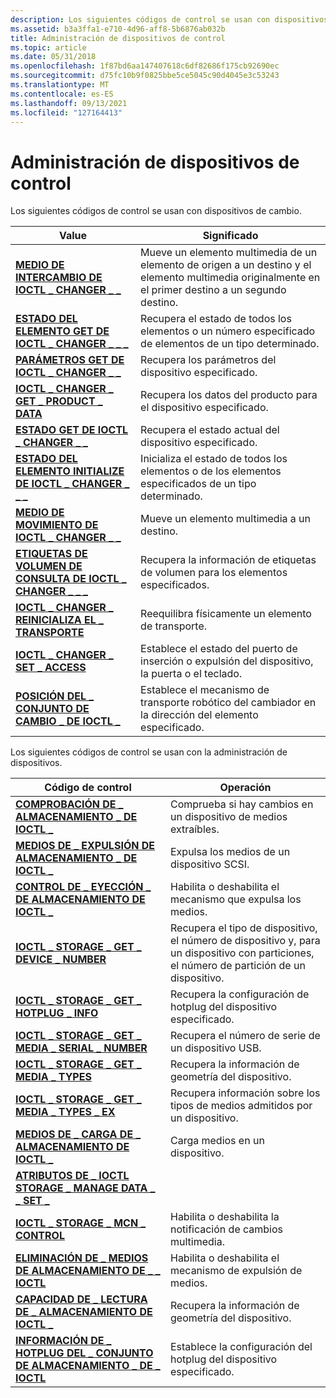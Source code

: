 ```yaml
---
description: Los siguientes códigos de control se usan con dispositivos de cambio.
ms.assetid: b3a3ffa1-e710-4d96-aff8-5b6876ab032b
title: Administración de dispositivos de control
ms.topic: article
ms.date: 05/31/2018
ms.openlocfilehash: 1f87bd6aa147407618c6df82686f175cb92690ec
ms.sourcegitcommit: d75fc10b9f0825bbe5ce5045c90d4045e3c53243
ms.translationtype: MT
ms.contentlocale: es-ES
ms.lasthandoff: 09/13/2021
ms.locfileid: "127164413"
---
```

# <a name="device-management-control-codes"></a>Administración de dispositivos de control

Los siguientes códigos de control se usan con dispositivos de cambio.



| Value                                                                                          | Significado                                                                                                                                              |
|------------------------------------------------------------------------------------------------|------------------------------------------------------------------------------------------------------------------------------------------------------|
| [**MEDIO DE INTERCAMBIO DE IOCTL \_ CHANGER \_ \_**](/windows/desktop/api/WinIoCtl/ni-winioctl-ioctl_changer_exchange_medium)                      | Mueve un elemento multimedia de un elemento de origen a un destino y el elemento multimedia originalmente en el primer destino a un segundo destino. |
| [**ESTADO DEL ELEMENTO GET DE IOCTL \_ CHANGER \_ \_ \_**](/windows/desktop/api/WinIoCtl/ni-winioctl-ioctl_changer_get_element_status)               | Recupera el estado de todos los elementos o un número especificado de elementos de un tipo determinado.                                                         |
| [**PARÁMETROS GET DE IOCTL \_ CHANGER \_ \_**](/windows/desktop/api/WinIoCtl/ni-winioctl-ioctl_changer_get_parameters)                        | Recupera los parámetros del dispositivo especificado.                                                                                                    |
| [**IOCTL \_ CHANGER \_ GET \_ PRODUCT \_ DATA**](/windows/desktop/api/WinIoCtl/ni-winioctl-ioctl_changer_get_product_data)                   | Recupera los datos del producto para el dispositivo especificado.                                                                                                 |
| [**ESTADO GET DE IOCTL \_ CHANGER \_ \_**](/windows/desktop/api/WinIoCtl/ni-winioctl-ioctl_changer_get_status)                                | Recupera el estado actual del dispositivo especificado.                                                                                                |
| [**ESTADO DEL ELEMENTO INITIALIZE DE IOCTL \_ CHANGER \_ \_ \_**](/windows/desktop/api/WinIoCtl/ni-winioctl-ioctl_changer_initialize_element_status) | Inicializa el estado de todos los elementos o de los elementos especificados de un tipo determinado.                                                               |
| [**MEDIO DE MOVIMIENTO DE IOCTL \_ CHANGER \_ \_**](/windows/desktop/api/WinIoCtl/ni-winioctl-ioctl_changer_move_medium)                              | Mueve un elemento multimedia a un destino.                                                                                                             |
| [**ETIQUETAS DE VOLUMEN DE CONSULTA DE IOCTL \_ CHANGER \_ \_ \_**](/windows/desktop/api/WinIoCtl/ni-winioctl-ioctl_changer_query_volume_tags)                 | Recupera la información de etiquetas de volumen para los elementos especificados.                                                                                     |
| [**IOCTL \_ CHANGER \_ REINICIALIZA EL \_ TRANSPORTE**](/windows/desktop/api/WinIoCtl/ni-winioctl-ioctl_changer_reinitialize_transport)        | Reequilibra físicamente un elemento de transporte.                                                                                                         |
| [**IOCTL \_ CHANGER \_ SET \_ ACCESS**](/windows/desktop/api/WinIoCtl/ni-winioctl-ioctl_changer_set_access)                                | Establece el estado del puerto de inserción o expulsión del dispositivo, la puerta o el teclado.                                                                                   |
| [**POSICIÓN DEL \_ CONJUNTO DE CAMBIO \_ DE IOCTL \_**](/windows/desktop/api/WinIoCtl/ni-winioctl-ioctl_changer_set_position)                            | Establece el mecanismo de transporte robótico del cambiador en la dirección del elemento especificado.                                                                     |



 

Los siguientes códigos de control se usan con la administración de dispositivos.



| Código de control                                                                                      | Operación                                                                                                    |
|---------------------------------------------------------------------------------------------------|--------------------------------------------------------------------------------------------------------------|
| [**COMPROBACIÓN DE \_ ALMACENAMIENTO \_ DE IOCTL \_**](/windows/desktop/api/WinIoCtl/ni-winioctl-ioctl_storage_check_verify)                               | Comprueba si hay cambios en un dispositivo de medios extraíbles.                                                               |
| [**MEDIOS DE \_ EXPULSIÓN DE ALMACENAMIENTO \_ DE IOCTL \_**](/windows/desktop/api/WinIoCtl/ni-winioctl-ioctl_storage_eject_media)                                 | Expulsa los medios de un dispositivo SCSI.                                                                             |
| [**CONTROL DE \_ EYECCIÓN \_ DE ALMACENAMIENTO DE IOCTL \_**](/windows/desktop/api/WinIoCtl/ni-winioctl-ioctl_storage_ejection_control)                       | Habilita o deshabilita el mecanismo que expulsa los medios.                                                         |
| [**IOCTL \_ STORAGE \_ GET \_ DEVICE \_ NUMBER**](/windows/desktop/api/WinIoCtl/ni-winioctl-ioctl_storage_get_device_number)                    | Recupera el tipo de dispositivo, el número de dispositivo y, para un dispositivo con particiones, el número de partición de un dispositivo. |
| [**IOCTL \_ STORAGE \_ GET \_ HOTPLUG \_ INFO**](/windows/desktop/api/WinIoCtl/ni-winioctl-ioctl_storage_get_hotplug_info)                      | Recupera la configuración de hotplug del dispositivo especificado.                                                 |
| [**IOCTL \_ STORAGE \_ GET \_ MEDIA \_ SERIAL \_ NUMBER**](/windows/desktop/api/WinIoCtl/ni-winioctl-ioctl_storage_get_media_serial_number)       | Recupera el número de serie de un dispositivo USB.                                                                 |
| [**IOCTL \_ STORAGE \_ GET \_ MEDIA \_ TYPES**](/windows/desktop/api/WinIoCtl/ni-winioctl-ioctl_storage_get_media_types)                        | Recupera la información de geometría del dispositivo.                                                            |
| [**IOCTL \_ STORAGE \_ GET \_ MEDIA \_ TYPES \_ EX**](/windows/desktop/api/WinIoCtl/ni-winioctl-ioctl_storage_get_media_types_ex)                 | Recupera información sobre los tipos de medios admitidos por un dispositivo.                                        |
| [**MEDIOS DE \_ CARGA DE \_ ALMACENAMIENTO DE IOCTL \_**](/windows/desktop/api/WinIoCtl/ni-winioctl-ioctl_storage_load_media)                                   | Carga medios en un dispositivo.                                                                                   |
| [**ATRIBUTOS DE \_ IOCTL STORAGE \_ MANAGE DATA \_ \_ SET \_**](/windows/desktop/api/WinIoCtl/ni-winioctl-ioctl_storage_manage_data_set_attributes) |                                                                                                              |
| [**IOCTL \_ STORAGE \_ MCN \_ CONTROL**](/windows/desktop/api/WinIoCtl/ni-winioctl-ioctl_storage_mcn_control)                                 | Habilita o deshabilita la notificación de cambios multimedia.                                                               |
| [**ELIMINACIÓN DE \_ MEDIOS DE ALMACENAMIENTO DE \_ \_ IOCTL**](/windows/desktop/api/WinIoCtl/ni-winioctl-ioctl_storage_media_removal)                             | Habilita o deshabilita el mecanismo de expulsión de medios.                                                               |
| [**CAPACIDAD DE \_ LECTURA DE \_ ALMACENAMIENTO DE IOCTL \_**](/windows/desktop/api/WinIoCtl/ni-winioctl-ioctl_storage_read_capacity)                             | Recupera la información de geometría del dispositivo.                                                           |
| [**INFORMACIÓN DE \_ HOTPLUG DEL \_ CONJUNTO DE ALMACENAMIENTO \_ DE \_ IOCTL**](/windows/desktop/api/WinIoCtl/ni-winioctl-ioctl_storage_set_hotplug_info)                      | Establece la configuración del hotplug del dispositivo especificado.                                                      |



 

 

 



